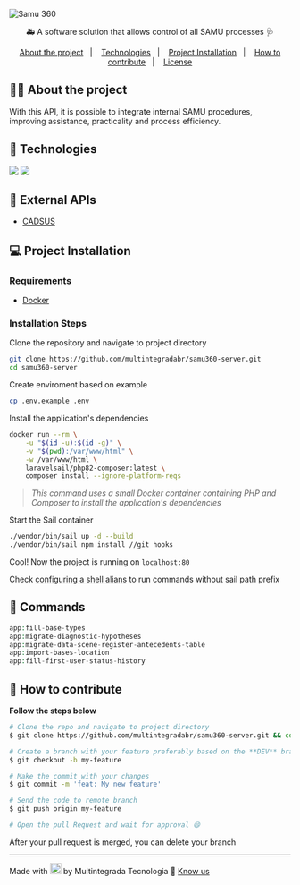 ![Samu 360](https://preview.dragon-code.pro/Multintegrada/Samu-360-server.svg?brand=laravel&season=disabled&mode=auto)

<p align="center">🚑 A software solution that allows control of all SAMU processes 🩺</p>

<p align="center">
  <a href="#%EF%B8%8F-about-the-project">About the project</a>&nbsp;&nbsp;&nbsp;|&nbsp;&nbsp;&nbsp;
  <a href="#-technologies">Technologies</a>&nbsp;&nbsp;&nbsp;|&nbsp;&nbsp;&nbsp;
  <a href="#-getting-started">Project Installation</a>&nbsp;&nbsp;&nbsp;|&nbsp;&nbsp;&nbsp;
  <a href="#-how-to-contribute">How to contribute</a>&nbsp;&nbsp;&nbsp;|&nbsp;&nbsp;&nbsp;
  <a href="#-license">License</a>
</p>

##  👨‍⚕️ About the project
With this API, it is possible to integrate internal SAMU procedures, improving assistance, practicality and process efficiency.

## 🚀 Technologies
<img src="https://img.shields.io/badge/laravel-FF2D20?style=for-the-badge&logo=laravel&logoColor=fff&labelColor=FF2D20" /> <img src="https://img.shields.io/badge/postgres-0064a5?style=for-the-badge&logo=postgresql&logoColor=fff&labelColor=0064a5" />

## 📖 External APIs
- [CADSUS](https://cns-api.azurewebsites.net/api)

## 💻 Project Installation

### Requirements

- [Docker](https://www.docker.com/)

### Installation Steps

Clone the repository and navigate to project directory
```sh
git clone https://github.com/multintegradabr/samu360-server.git
cd samu360-server
```

Create enviroment based on example

```sh
cp .env.example .env
```

Install the application's dependencies
```sh
docker run --rm \
    -u "$(id -u):$(id -g)" \
    -v "$(pwd):/var/www/html" \
    -w /var/www/html \
    laravelsail/php82-composer:latest \
    composer install --ignore-platform-reqs
```
> _This command uses a small Docker container containing PHP and Composer to install the application's dependencies_

Start the Sail container

```sh
./vendor/bin/sail up -d --build
./vendor/bin/sail npm install //git hooks
```

Cool! Now the project is running on `localhost:80`

Check [configuring a shell alians](https://laravel.com/docs/10.x/sail#configuring-a-shell-alias) to run commands without sail path prefix

## 📝 Commands

```php
app:fill-base-types
app:migrate-diagnostic-hypotheses
app:migrate-data-scene-register-antecedents-table
app:import-bases-location
app:fill-first-user-status-history
```

## 🤔 How to contribute

**Follow the steps below**

```bash
# Clone the repo and navigate to project directory
$ git clone https://github.com/multintegradabr/samu360-server.git && cd samu360-server

# Create a branch with your feature preferably based on the **DEV** branch
$ git checkout -b my-feature

# Make the commit with your changes
$ git commit -m 'feat: My new feature'

# Send the code to remote branch
$ git push origin my-feature

# Open the pull Request and wait for approval 😄
```

After your pull request is merged, you can delete your branch

---

Made with <img src="https://raw.githubusercontent.com/Tarikul-Islam-Anik/Microsoft-Teams-Animated-Emojis/master/Emojis/Smilies/Blue%20Heart.png" alt="PO" width="20" height="20" /> by Multintegrada Tecnologia 👋 [Know us](https://multintegrada.com.br/)
